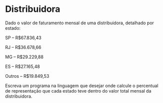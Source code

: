 # Distribuidora

Dado o valor de faturamento mensal de uma distribuidora, detalhado por estado:

SP – R$67.836,43

RJ – R$36.678,66

MG – R$29.229,88

ES – R$27.165,48

Outros – R$19.849,53


Escreva um programa na linguagem que desejar onde calcule o percentual de representação que cada estado teve dentro do valor total mensal da distribuidora.
